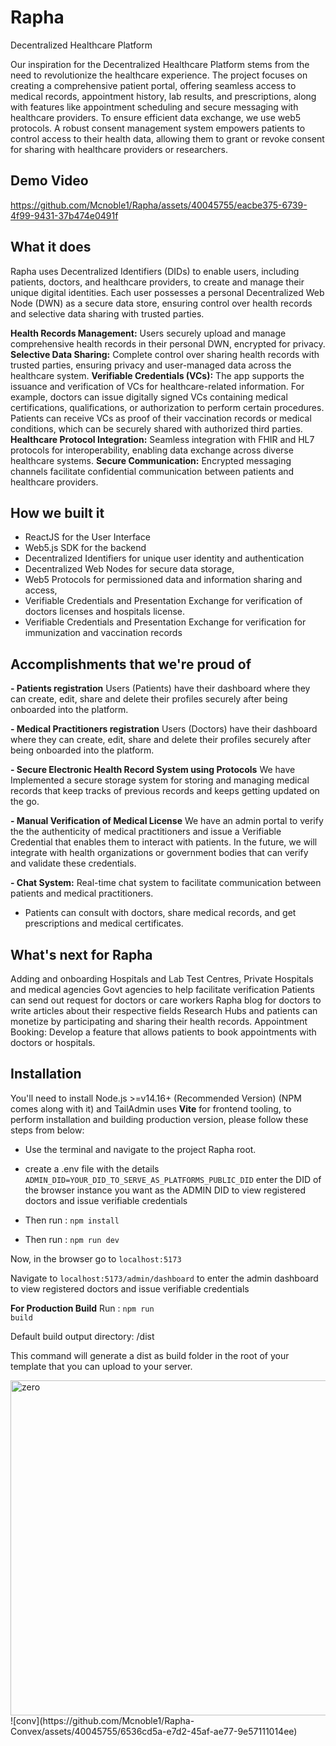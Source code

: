 # Rapha
Decentralized Healthcare Platform 

Our inspiration for the Decentralized Healthcare Platform stems from the need to revolutionize the healthcare experience. The project focuses on creating a comprehensive patient portal, offering seamless access to medical records, appointment history, lab results, and prescriptions, along with features like appointment scheduling and secure messaging with healthcare providers. To ensure efficient data exchange, we use web5 protocols. A robust consent management system empowers patients to control access to their health data, allowing them to grant or revoke consent for sharing with healthcare providers or researchers.

## Demo Video
https://github.com/Mcnoble1/Rapha/assets/40045755/eacbe375-6739-4f99-9431-37b474e0491f



## What it does
Rapha uses Decentralized Identifiers (DIDs) to enable users, including patients, doctors, and healthcare providers, to create and manage their unique digital identities. Each user possesses a personal Decentralized Web Node (DWN) as a secure data store, ensuring control over health records and selective data sharing with trusted parties. 

**Health Records Management:** Users securely upload and manage comprehensive health records in their personal DWN, encrypted for privacy.
**Selective Data Sharing:** Complete control over sharing health records with trusted parties, ensuring privacy and user-managed data across the healthcare system.
**Verifiable Credentials (VCs):** The app supports the issuance and verification of VCs for healthcare-related information. For example, doctors can issue digitally signed VCs containing medical certifications, qualifications, or authorization to perform certain procedures. Patients can receive VCs as proof of their vaccination records or medical conditions, which can be securely shared with authorized third parties.
**Healthcare Protocol Integration:** Seamless integration with FHIR and HL7 protocols for interoperability, enabling data exchange across diverse healthcare systems.
**Secure Communication:** Encrypted messaging channels facilitate confidential communication between patients and healthcare providers.

## How we built it
- ReactJS for the User Interface
- Web5.js SDK for the backend 
- Decentralized Identifiers for unique user identity and authentication
- Decentralized Web Nodes for secure data storage, 
- Web5 Protocols for permissioned data and information sharing and access, 
- Verifiable Credentials and Presentation Exchange for verification of doctors licenses and hospitals license.
- Verifiable Credentials and Presentation Exchange for verification for immunization and vaccination records

## Accomplishments that we're proud of
**- Patients registration**
Users (Patients) have their dashboard where they can create, edit, share and delete their profiles securely after being onboarded into the platform.

**- Medical Practitioners registration**
Users (Doctors) have their dashboard where they can create, edit, share and delete their profiles securely after being onboarded into the platform.

**- Secure Electronic Health Record System using Protocols**
We have Implemented a secure storage system for storing and managing medical records that keep tracks of previous records and keeps getting updated on the go.

**- Manual Verification of Medical License**
We have an admin portal to verify the the authenticity of medical practitioners and issue a Verifiable Credential that enables them to interact with patients. In the future, we will integrate with health organizations or government bodies that can verify and validate these credentials.

**- Chat System:**
Real-time chat system to facilitate communication between patients and medical practitioners.

- Patients can consult with doctors, share medical records, and get prescriptions and medical certificates.

## What's next for Rapha
Adding and onboarding Hospitals and Lab Test Centres, Private Hospitals and medical agencies
Govt agencies to help facilitate verification
Patients can send out request for doctors or care workers
Rapha blog for doctors to write articles about their respective fields
Research Hubs and patients can monetize by participating and sharing their health records.
Appointment Booking:
Develop a feature that allows patients to book appointments with doctors or hospitals.

## Installation

You'll need to install Node.js >=v14.16+ (Recommended Version) (NPM comes along with it) and TailAdmin uses **Vite** for frontend tooling, to perform installation and building production version, please follow these steps from below:

- Use the terminal and navigate to the project Rapha root.

- create a .env file with the details <code>ADMIN_DID=YOUR_DID_TO_SERVE_AS_PLATFORMS_PUBLIC_DID</code>
  enter the DID of the browser instance you want as the ADMIN DID to view registered doctors and issue verifiable credentials

- Then run : <code>npm install</code>

- Then run : <code>npm run dev</code>

Now, in the browser go to <code>localhost:5173</code>

Navigate to <code>localhost:5173/admin/dashboard</code> to enter the admin dashboard to view registered doctors and issue verifiable credentials


**For Production Build**
Run : <code>npm run build</code>

Default build output directory: /dist

This command will generate a dist as build folder in the root of your template that you can upload to your server.

<img width="536" alt="zero" src="https://github.com/Mcnoble1/Rapha-Convex/assets/40045755/02ab7790-b7fe-4bdd-ad45-0032fcb61617">
![conv](https://github.com/Mcnoble1/Rapha-Convex/assets/40045755/6536cd5a-e7d2-45af-ae77-9e57111014ee)
